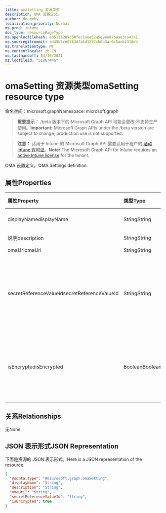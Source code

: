 ```yaml
---
title: omaSetting 资源类型
description: OMA 设置定义。
author: dougeby
localization_priority: Normal
ms.prod: intune
doc_type: resourcePageType
ms.openlocfilehash: e05111209d50fec1aee52a5e9ee87baae3ca47a1
ms.sourcegitcommit: ed45b5ce0583dfa4d12f7cb0b3ac0c5aeb2318d4
ms.translationtype: MT
ms.contentlocale: zh-CN
ms.lasthandoff: 04/16/2021
ms.locfileid: "51867446"
---
```

# <a name="omasetting-resource-type"></a><span data-ttu-id="8d16a-103">omaSetting 资源类型</span><span class="sxs-lookup"><span data-stu-id="8d16a-103">omaSetting resource type</span></span>

<span data-ttu-id="8d16a-104">命名空间：microsoft.graph</span><span class="sxs-lookup"><span data-stu-id="8d16a-104">Namespace: microsoft.graph</span></span>

> <span data-ttu-id="8d16a-105">**重要提示：** /beta 版本下的 Microsoft Graph API 可能会更改;不支持生产使用。</span><span class="sxs-lookup"><span data-stu-id="8d16a-105">**Important:** Microsoft Graph APIs under the /beta version are subject to change; production use is not supported.</span></span>

> <span data-ttu-id="8d16a-106">**注意：** 适用于 Intune 的 Microsoft Graph API 需要适用于租户的 [活动 Intune 许可证](https://go.microsoft.com/fwlink/?linkid=839381)。</span><span class="sxs-lookup"><span data-stu-id="8d16a-106">**Note:** The Microsoft Graph API for Intune requires an [active Intune license](https://go.microsoft.com/fwlink/?linkid=839381) for the tenant.</span></span>

<span data-ttu-id="8d16a-107">OMA 设置定义。</span><span class="sxs-lookup"><span data-stu-id="8d16a-107">OMA Settings definition.</span></span>

## <a name="properties"></a><span data-ttu-id="8d16a-108">属性</span><span class="sxs-lookup"><span data-stu-id="8d16a-108">Properties</span></span>
|<span data-ttu-id="8d16a-109">属性</span><span class="sxs-lookup"><span data-stu-id="8d16a-109">Property</span></span>|<span data-ttu-id="8d16a-110">类型</span><span class="sxs-lookup"><span data-stu-id="8d16a-110">Type</span></span>|<span data-ttu-id="8d16a-111">说明</span><span class="sxs-lookup"><span data-stu-id="8d16a-111">Description</span></span>|
|:---|:---|:---|
|<span data-ttu-id="8d16a-112">displayName</span><span class="sxs-lookup"><span data-stu-id="8d16a-112">displayName</span></span>|<span data-ttu-id="8d16a-113">String</span><span class="sxs-lookup"><span data-stu-id="8d16a-113">String</span></span>|<span data-ttu-id="8d16a-114">显示名称。</span><span class="sxs-lookup"><span data-stu-id="8d16a-114">Display Name.</span></span>|
|<span data-ttu-id="8d16a-115">说明</span><span class="sxs-lookup"><span data-stu-id="8d16a-115">description</span></span>|<span data-ttu-id="8d16a-116">String</span><span class="sxs-lookup"><span data-stu-id="8d16a-116">String</span></span>|<span data-ttu-id="8d16a-117">说明。</span><span class="sxs-lookup"><span data-stu-id="8d16a-117">Description.</span></span>|
|<span data-ttu-id="8d16a-118">omaUri</span><span class="sxs-lookup"><span data-stu-id="8d16a-118">omaUri</span></span>|<span data-ttu-id="8d16a-119">String</span><span class="sxs-lookup"><span data-stu-id="8d16a-119">String</span></span>|<span data-ttu-id="8d16a-120">OMA。</span><span class="sxs-lookup"><span data-stu-id="8d16a-120">OMA.</span></span>|
|<span data-ttu-id="8d16a-121">secretReferenceValueId</span><span class="sxs-lookup"><span data-stu-id="8d16a-121">secretReferenceValueId</span></span>|<span data-ttu-id="8d16a-122">String</span><span class="sxs-lookup"><span data-stu-id="8d16a-122">String</span></span>|<span data-ttu-id="8d16a-123">用于查找解密密码的 ReferenceId。</span><span class="sxs-lookup"><span data-stu-id="8d16a-123">ReferenceId for looking up secret for decryption.</span></span> <span data-ttu-id="8d16a-124">此属性是只读的。</span><span class="sxs-lookup"><span data-stu-id="8d16a-124">This property is read-only.</span></span>|
|<span data-ttu-id="8d16a-125">isEncrypted</span><span class="sxs-lookup"><span data-stu-id="8d16a-125">isEncrypted</span></span>|<span data-ttu-id="8d16a-126">Boolean</span><span class="sxs-lookup"><span data-stu-id="8d16a-126">Boolean</span></span>|<span data-ttu-id="8d16a-127">指示值字段是否加密。</span><span class="sxs-lookup"><span data-stu-id="8d16a-127">Indicates whether the value field is encrypted.</span></span> <span data-ttu-id="8d16a-128">此属性是只读的。</span><span class="sxs-lookup"><span data-stu-id="8d16a-128">This property is read-only.</span></span>|

## <a name="relationships"></a><span data-ttu-id="8d16a-129">关系</span><span class="sxs-lookup"><span data-stu-id="8d16a-129">Relationships</span></span>
<span data-ttu-id="8d16a-130">无</span><span class="sxs-lookup"><span data-stu-id="8d16a-130">None</span></span>

## <a name="json-representation"></a><span data-ttu-id="8d16a-131">JSON 表示形式</span><span class="sxs-lookup"><span data-stu-id="8d16a-131">JSON Representation</span></span>
<span data-ttu-id="8d16a-132">下面是资源的 JSON 表示形式。</span><span class="sxs-lookup"><span data-stu-id="8d16a-132">Here is a JSON representation of the resource.</span></span>
<!-- {
  "blockType": "resource",
  "@odata.type": "microsoft.graph.omaSetting"
}
-->
``` json
{
  "@odata.type": "#microsoft.graph.omaSetting",
  "displayName": "String",
  "description": "String",
  "omaUri": "String",
  "secretReferenceValueId": "String",
  "isEncrypted": true
}
```




